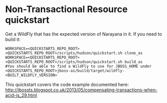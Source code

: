 Non-Transactional Resource quickstart
=====================================

Get a WildFly that has the expected version of Narayana in it. If you need to build it:
```
WORKSPACE=<QUICKSTARTS_REPO_ROOT> <QUICKSTARTS_REPO_ROOT>/scripts/hudson/quickstart.sh clone_as
WORKSPACE=<QUICKSTARTS_REPO_ROOT> <QUICKSTARTS_REPO_ROOT>/scripts/hudson/quickstart.sh build_as
#You should be able to find a WildFly to use for JBOSS_HOME under <QUICKSTARTS_REPO_ROOT>jboss-as/build/target/wildfly-<BUILT_WILDFLY_VERSION>
```

This quickstart covers the code example documented here: http://jbossts.blogspot.co.uk/2013/05/compensating-transactions-when-acid-is_29.html
